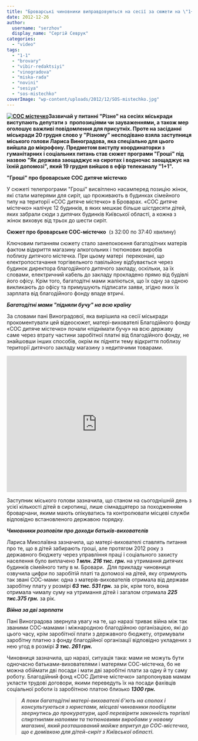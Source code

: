 ```yaml
---
title: "Броварські чиновники виправдовуються на сесії за сюжети на \"1+1\""
date: 2012-12-26
author: 
  username: "serzhov"
  display_name: "Сергій Севрук"
categories: 
  - "video"
tags: 
  - "1-1"
  - "brovary"
  - "vibir-redaktsiyi"
  - "vinogradova"
  - "miska-rada"
  - "novini"
  - "sesiya"
  - "sos-mistechko"
coverImage: "wp-content/uploads/2012/12/SOS-mistechko.jpg"
---
```


**[![](https://mpz.brovary.org/wp-content/uploads/2012/12/SOS-mistechko.jpg "СОС  містечко")](https://mpz.brovary.org/wp-content/uploads/2012/12/SOS-mistechko.jpg)Зазвичай у питанні "Різне" на сесіях міськради виступають депутати з  пропозиціями чи зауваженнями, а також мер оголошує важливі повідомлення для присутніх. Проте на засіданні міськради 20 грудня слово у "Різному" несподівано взяла заступниця міського голови Лариса Виноградова, яка спеціально для цього вийшла до мікрофону. Предметом виступу координаторки з гуманітарних і соціальних питань став сюжет програми "Гроші" під назвою "Як держава заощаджує на сиротах і водночас заощаджує на їхній допомозі", який 19 грудня вийшов в ефір телеканалу "1+1".**

**"Гроші" про броварське СОС дитяче містечко**

У сюжеті телепрограми "Гроші" висвітлено насамперед позицію жінок, які стали матерями для сиріт, що проживають в будинках сімейного типу на території «СОС дитяче містечко» в Броварах. «СОС дитяче містечко» налічує 12 будинків, в яких мешкає більше шістдесяти дітей, яких забрали сюди з дитячих будинків Київської області, а кожна з жінок виховує від трьох до шести сиріт.

**Сюжет про броварське СОС-містечко**  (з 32:00 по 37:40 хвилину)

Ключовим питанням сюжету стало занепокоєння багатодітних матерів фактом відкриття магазину алкогольних і тютюнових виробів поблизу дитячого містечка. При цьому матері  переконані, що електропостачання торгівельного павільйону відбувається через будинок директора благодійного дитячого закладу, оскільки, за їх словами, електричний кабель до закладу прокладено прямо від будівлі його офісу. Крім того, багатодітні мами жаліються, що їх одну за одною викликають до офісу та примушують підписати заяви, згідно яких їх зарплата від благодійного фонду впаде втричі.

_**Багатодітні мами "підняли бучу" на всю країну**_

За словами пані Виноградової, яка вирішила на сесії міськради прокоментувати цей відеосюжет, матері-вихователі Благодійного фонду «СОС дитяче містечко» почали «піднімати бучу» на всю державу саме через втрату частини заробітної платні від благодійного фонду, не знайшовши інших способів, окрім як підняти тему відкриття поблизу території дитячого закладу магазину з недитячими товарами.

<iframe src="https://www.youtube.com/embed/tcdV7ZMRZ9g" frameborder="0" width="490" height="370" data-link="https://www.youtube.com/watch?v=tcdV7ZMRZ9g"></iframe>

Заступник міського голови зазначила, що станом на сьогоднішній день з усієї кількості дітей в сиротинці, лише сімнадцятеро за походженням броварчани, якими мають опікуватись та контролювати місцеві служби відповідно встановленого державою порядку.

_**Чиновники розповіли про доходи батьків-вихователів**_

Лариса Миколаївна зазначила, що матері-вихователі ставлять питання про те, що в дітей забирають гроші, але протягом 2012 року з державного бюджету через управління праці і соціального захисту населення було виплачено _**1 млн. 216 тис. грн.**_ на утримання дитячих будинків сімейного типу в м. Бровари.  Для прикладу чиновниця озвучила цифри по заробітій платі та допомозі на дітей, яку отримують так звані СОС-мами: одна з матерів-вихователів отримала від держави заробітну плату у розмірі _**63 тис. 531 грн.**_ за рік, крім того, вона отримала чималу суму на утримання дітей і загалом отримала _**225 тис.375 грн.**_ за рік.

_**Війна за дві зарплати**_

Пані Виноградова звернула увагу на те, що наразі триває війна між так званими СОС-мамами і міжнародною благодійною організацією, які до цього часу, крім заробітної плати з державного бюджету, отримували заробітну платню з фонду благодійної організації відповідно укладених з нею угод в розмірі _**3 тис. 261 грн.**_

Чиновниця зазначила, що наразі, ситуація така: мами не можуть бути одночасно батьками-вихователями і матерями СОС-містечка, бо не можна обіймати дві посади і мати дві заробітні плати за одну й ту саму роботу. Благодійний фонд «СОС Дитяче містечко» запропонував мамам укласти трудові договори, якими переведуть їх на посади фахівців соціальної роботи із заробітною платою близько **_1300 грн._** 

> **_А поки багатодітні матері-вихователі б'ють на сполох і консультуються з юристами, місцеві чиновники пообіцяли звернутись до прокуратури, щоб перевірити законність торгівлі спиртнипми напоями та тютюновими виробами у новому магазині, який розташований майже впритул до СОС-містечка, що є домівкою для дітей-сиріт з Київської області._**
